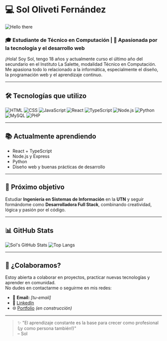 # 💻 Sol Oliveti Fernández

![Hello there](https://readme-typing-svg.herokuapp.com?font=Fira+Code&pause=1000&center=true&vCenter=true&width=435&lines=Hola%2C+soy+Sol+Oliveti+Fern%C3%A1ndez+%F0%9F%91%A9%F0%9F%92%BB;Estudiante+de+T%C3%A9cnico+en+Computaci%C3%B3n+%F0%9F%8E%93;Desarrolladora+Web+en+formaci%C3%B3n+%F0%9F%92%BB;Apasionada+por+la+tecnolog%C3%ADa+%F0%9F%9A%80)

### 🎓 Estudiante de Técnico en Computación | 🚀 Apasionada por la tecnología y el desarrollo web

¡Hola! Soy Sol, tengo 18 años y actualmente curso el último año del secundario en el Instituto La Salette, modalidad Técnico en Computación. Me apasiona todo lo relacionado a la informática, especialmente el diseño, la programación web y el aprendizaje continuo.

---

## 🛠️ Tecnologías que utilizo

![HTML](https://img.shields.io/badge/HTML5-E34F26?style=for-the-badge&logo=html5&logoColor=white)
![CSS](https://img.shields.io/badge/CSS3-1572B6?style=for-the-badge&logo=css3&logoColor=white)
![JavaScript](https://img.shields.io/badge/JavaScript-F7DF1E?style=for-the-badge&logo=javascript&logoColor=black)
![React](https://img.shields.io/badge/React-20232A?style=for-the-badge&logo=react&logoColor=61DAFB)
![TypeScript](https://img.shields.io/badge/TypeScript-007ACC?style=for-the-badge&logo=typescript&logoColor=white)
![Node.js](https://img.shields.io/badge/Node.js-339933?style=for-the-badge&logo=nodedotjs&logoColor=white)
![Python](https://img.shields.io/badge/Python-3776AB?style=for-the-badge&logo=python&logoColor=white)
![MySQL](https://img.shields.io/badge/MySQL-4479A1?style=for-the-badge&logo=mysql&logoColor=white)
![PHP](https://img.shields.io/badge/PHP-777BB4?style=for-the-badge&logo=php&logoColor=white)

---

## 📚 Actualmente aprendiendo
- React + TypeScript
- Node.js y Express
- Python
- Diseño web y buenas prácticas de desarrollo

---

## 🎯 Próximo objetivo
Estudiar **Ingeniería en Sistemas de Información** en la **UTN** y seguir formándome como **Desarrolladora Full Stack**, combinando creatividad, lógica y pasión por el código.

---

## 📊 GitHub Stats

![Sol's GitHub Stats](https://github-readme-stats.vercel.app/api?username=sololiveti&show_icons=true&theme=radical)
![Top Langs](https://github-readme-stats.vercel.app/api/top-langs/?username=sololiveti&layout=compact&theme=radical)

---

## 🤝 ¿Colaboramos?
Estoy abierta a colaborar en proyectos, practicar nuevas tecnologías y aprender en comunidad.  
No dudes en contactarme o seguirme en mis redes:

- 📧 **Email:** *[tu-email]*
- 💼 [LinkedIn](https://www.linkedin.com/in/sol-oliveti)
- 🌐 [Portfolio](https://github.com/sololiveti) *(en construcción)*

---

> ✨ "El aprendizaje constante es la base para crecer como profesional (¡y como persona también!)"  
> – Sol
